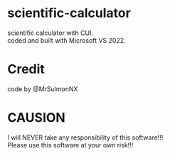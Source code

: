 # scientific-calculator
scientific calculator with CUI.  
coded and built with Microsoft VS 2022.

# Credit
code by @MrSulmonNX

# CAUSION
I will NEVER take any responsibility of this software!!!  
Please use this software at your own risk!!!

